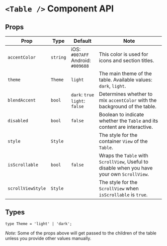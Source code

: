 # `<Table />` Component API

## Props

| Prop | Type | Default | Note |
|---|---|---|---|
|`accentColor`|`string`|iOS: `#007AFF` <br/> Android: `#009688`|This color is used for icons and section titles.|
|`theme`|`Theme`|`light`| The main theme of the table. Available values: `dark`, `light`.|
|`blendAccent`|`bool`|`dark`: `true`<br/>`light`: `false`|Determines whether to mix `accentColor` with the background of the table.|
|`disabled`|`bool`|`false`|Boolean to indicate whether the `Table` and its content are interactive.|
|`style`|`Style`|   |The style for the container `View` of the `Table`.|
|`isScrollable`|`bool`|`false`|Wraps the `Table` with `ScrollView`, Useful to disable when you have your own `ScrollView`.|
|`scrollViewStyle`|`Style`|   |The style for the `ScrollView` when `isScrollable` is `true`.|

## Types

```
type Theme = 'light' | 'dark';
```

*Note:* Some of the props above will get passed to the children of the table unless you provide other values manually.

